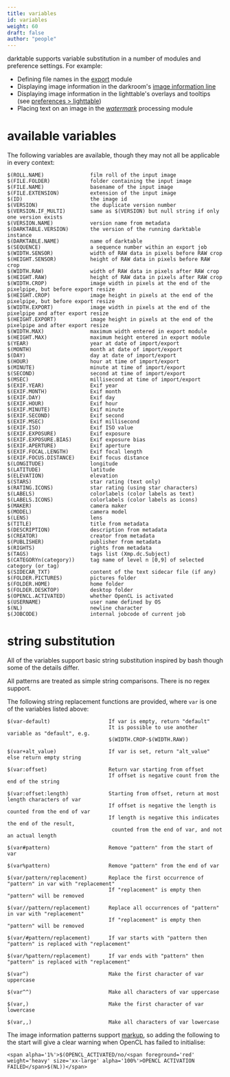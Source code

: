```yaml
---
title: variables
id: variables
weight: 60
draft: false
author: "people"
---
```


darktable supports variable substitution in a number of modules and preference settings. For example:

- Defining file names in the [export](../module-reference/utility-modules/shared/export.md) module
- Displaying image information in the darkroom's [image information line](../module-reference/utility-modules/darkroom/image-info-line.md)
- Displaying image information in the lighttable's overlays and tooltips (see [preferences > lighttable](../preferences-settings/lighttable.md))
- Placing text on an image in the [_watermark_](../module-reference/processing-modules/watermark.md) processing module

# available variables

The following variables are available, though they may not all be applicable in every context:

```
$(ROLL.NAME)               film roll of the input image
$(FILE.FOLDER)             folder containing the input image
$(FILE.NAME)               basename of the input image
$(FILE.EXTENSION)          extension of the input image
$(ID)                      the image id
$(VERSION)                 the duplicate version number
$(VERSION.IF_MULTI)        same as $(VERSION) but null string if only one version exists
$(VERSION.NAME)            version name from metadata
$(DARKTABLE.VERSION)       the version of the running darktable instance
$(DARKTABLE.NAME)          name of darktable
$(SEQUENCE)                a sequence number within an export job
$(WIDTH.SENSOR)            width of RAW data in pixels before RAW crop
$(HEIGHT.SENSOR)           height of RAW data in pixels before RAW crop
$(WIDTH.RAW)               width of RAW data in pixels after RAW crop
$(HEIGHT.RAW)              height of RAW data in pixels after RAW crop
$(WIDTH.CROP)              image width in pixels at the end of the pixelpipe, but before export resize
$(HEIGHT.CROP)             image height in pixels at the end of the pixelpipe, but before export resize
$(WIDTH.EXPORT)            image width in pixels at the end of the pixelpipe and after export resize
$(HEIGHT.EXPORT)           image height in pixels at the end of the pixelpipe and after export resize
$(WIDTH.MAX)               maximum width entered in export module
$(HEIGHT.MAX)              maximum height entered in export module
$(YEAR)                    year at date of import/export
$(MONTH)                   month at date of import/export
$(DAY)                     day at date of import/export
$(HOUR)                    hour at time of import/export
$(MINUTE)                  minute at time of import/export
$(SECOND)                  second at time of import/export
$(MSEC)                    millisecond at time of import/export
$(EXIF.YEAR)               Exif year
$(EXIF.MONTH)              Exif month
$(EXIF.DAY)                Exif day
$(EXIF.HOUR)               Exif hour
$(EXIF.MINUTE)             Exif minute
$(EXIF.SECOND)             Exif second
$(EXIF.MSEC)               Exif millisecond
$(EXIF.ISO)                Exif ISO value
$(EXIF.EXPOSURE)           Exif exposure
$(EXIF.EXPOSURE.BIAS)      Exif exposure bias
$(EXIF.APERTURE)           Exif aperture
$(EXIF.FOCAL.LENGTH)       Exif focal length
$(EXIF.FOCUS.DISTANCE)     Exif focus distance
$(LONGITUDE)               longitude
$(LATITUDE)                latitude
$(ELEVATION)               elevation
$(STARS)                   star rating (text only)
$(RATING.ICONS)            star rating (using star characters)
$(LABELS)                  colorlabels (color labels as text)
$(LABELS.ICONS)            colorlabels (color labels as icons)
$(MAKER)                   camera maker
$(MODEL)                   camera model
$(LENS)                    lens
$(TITLE)                   title from metadata
$(DESCRIPTION)             description from metadata
$(CREATOR)                 creator from metadata
$(PUBLISHER)               publisher from metadata
$(RIGHTS)                  rights from metadata
$(TAGS)                    tags list (Xmp.dc.Subject)
$(CATEGORYn(category))     tag name of level n [0,9] of selected category (or tag)
$(SIDECAR_TXT)             content of the text sidecar file (if any)
$(FOLDER.PICTURES)         pictures folder
$(FOLDER.HOME)             home folder
$(FOLDER.DESKTOP)          desktop folder
$(OPENCL.ACTIVATED)        whether OpenCL is activated
$(USERNAME)                user name defined by OS
$(NL)                      newline character
$(JOBCODE)                 internal jobcode of current job
```

# string substitution

All of the variables support basic string substitution inspired by bash though some of the details differ.

All patterns are treated as simple string comparisons. There is no regex support.

The following string replacement functions are provided, where `var` is one of the variables listed above:

```
$(var-default)                   If var is empty, return "default"
                                 It is possible to use another variable as "default", e.g.
                                 $(WIDTH.CROP-$(WIDTH.RAW))

$(var+alt_value)                 If var is set, return "alt_value" else return empty string

$(var:offset)                    Return var starting from offset
                                 If offset is negative count from the end of the string

$(var:offset:length)             Starting from offset, return at most length characters of var
                                 If offset is negative the length is counted from the end of var
                                 If length is negative this indicates the end of the result,
                                  counted from the end of var, and not an actual length

$(var#pattern)                   Remove "pattern" from the start of var

$(var%pattern)                   Remove "pattern" from the end of var

$(var/pattern/replacement)       Replace the first occurrence of "pattern" in var with "replacement"
                                 If "replacement" is empty then "pattern" will be removed

$(var//pattern/replacement)      Replace all occurrences of "pattern" in var with "replacement"
                                 If "replacement" is empty then "pattern" will be removed

$(var/#pattern/replacement)      If var starts with "pattern then "pattern" is replaced with "replacement"

$(var/%pattern/replacement)      If var ends with "pattern" then "pattern" is replaced with "replacement"

$(var^)                          Make the first character of var uppercase

$(var^^)                         Make all characters of var uppercase

$(var,)                          Make the first character of var lowercase

$(var,,)                         Make all characters of var lowercase
```
The image information patterns support [markup](https://docs.gtk.org/Pango/pango_markup.html), so adding the following to the start will give a clear warning when OpenCL has failed to initialise:

`<span alpha='1%'>$(OPENCL_ACTIVATED/no/<span foreground='red' weight='heavy' size='xx-large' alpha='100%'>OPENCL ACTIVATION FAILED</span>$(NL))</span>`
